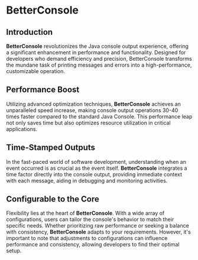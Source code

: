 # BetterConsole

## Introduction
**BetterConsole** revolutionizes the Java console output experience, offering a significant enhancement in performance and functionality. Designed for developers who demand efficiency and precision, BetterConsole transforms the mundane task of printing messages and errors into a high-performance, customizable operation.

## Performance Boost
Utilizing advanced optimization techniques, **BetterConsole** achieves an unparalleled speed increase, making console output operations 30-40 times faster compared to the standard Java Console. This performance leap not only saves time but also optimizes resource utilization in critical applications.

## Time-Stamped Outputs
In the fast-paced world of software development, understanding when an event occurred is as crucial as the event itself. **BetterConsole** integrates a time factor directly into the console output, providing immediate context with each message, aiding in debugging and monitoring activities.

## Configurable to the Core
Flexibility lies at the heart of **BetterConsole**. With a wide array of configurations, users can tailor the console's behavior to match their specific needs. Whether prioritizing raw performance or seeking a balance with consistency, **BetterConsole** adapts to your requirements. However, it's important to note that adjustments to configurations can influence performance and consistency, allowing developers to find their optimal setup.
